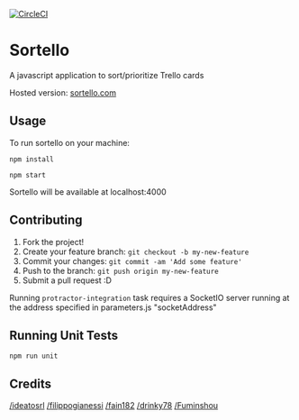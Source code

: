 [![CircleCI](https://circleci.com/gh/mazzcris/sortello.svg?style=shield)](https://circleci.com/gh/mazzcris/sortello)

# Sortello
A javascript application to sort/prioritize Trello cards

Hosted version: [sortello.com](https://sortello.com)

## Usage

To run sortello on your machine:

`npm install`

`npm start`

Sortello will be available at localhost:4000

## Contributing

1. Fork the project!
2. Create your feature branch: `git checkout -b my-new-feature`
3. Commit your changes: `git commit -am 'Add some feature'`
4. Push to the branch: `git push origin my-new-feature`
5. Submit a pull request :D

Running `protractor-integration` task requires a SocketIO server running at the address specified in parameters.js "socketAddress"

## Running Unit Tests

`npm run unit`

## Credits

[/ideatosrl](https://github.com/ideatosrl)
[/filippogianessi](https://github.com/filippogianessi)
[/fain182](https://github.com/fain182)
[/drinky78](https://github.com/drinky78)
[/Fuminshou](https://github.com/Fuminshou)

<!--
## History

TODO: Write history



## License

TODO: Write license
-->
